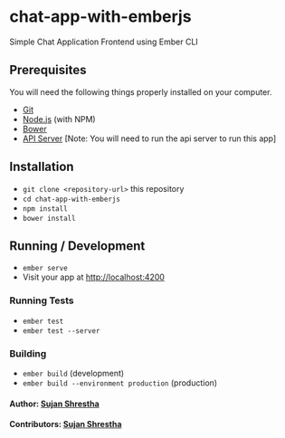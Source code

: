# chat-app-with-emberjs

Simple Chat Application Frontend using Ember CLI

## Prerequisites

You will need the following things properly installed on your computer.

* [Git](https://git-scm.com/)
* [Node.js](https://nodejs.org/) (with NPM)
* [Bower](https://bower.io/)
* [API Server](https://github.com/shrsujan/chat-app-api) [Note: You will need to run the api server to run this app]

## Installation

* `git clone <repository-url>` this repository
* `cd chat-app-with-emberjs`
* `npm install`
* `bower install`

## Running / Development

* `ember serve`
* Visit your app at [http://localhost:4200](http://localhost:4200)

### Running Tests

* `ember test`
* `ember test --server`

### Building

* `ember build` (development)
* `ember build --environment production` (production)

#### Author: [Sujan Shrestha](http://twitter.com/shrsujan2007)
#### Contributors: [Sujan Shrestha](https://github.com/shrsujan)
